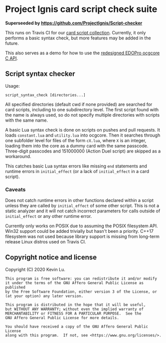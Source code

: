 # Project Ignis card script check suite

**Superseeded by https://github.com/ProjectIgnis/Script-checker**

This runs on Travis CI for our [card script collection](https://github.com/ProjectIgnis/CardScripts). Currently, it only performs a basic syntax check, but more features may be added in the future. 

This also serves as a demo for how to use the [redesigned EDOPro ocgcore C API](https://github.com/edo9300/ygopro-core). 

## Script syntax checker

Usage:
```
script_syntax_check [directories...]
```

All specified directories (default cwd if none provided) are searched for card scripts, including to one subdirectory level. The first script found with the name is always used, so do not specify multiple directories with scripts with the same name.

A basic Lua syntax check is done on scripts on pushes and pull requests. It loads `constant.lua` and `utility.lua` into ocgcore. Then it searches through one subfolder level for files of the form `cX.lua`, where `X` is an integer, loading them into the core as a dummy card with the same passcode. Three-digit passcodes and 151000000 (Action Duel script) are skipped as a workaround.

This catches basic Lua syntax errors like missing `end` statements and runtime errors in `initial_effect` (or a lack of `initial_effect` in a card script).

### Caveats

Does not catch runtime errors in other functions declared within a script unless they are called by `initial_effect` of some other script. This is not a static analyzer and it will not catch incorrect parameters for calls outside of `initial_effect` or any other runtime error.

Currently only works on POSIX due to assuming the POSIX filesystem API. Win32 support could be added trivially but hasn't been a priority. C++17 filesystem was not used because library support is missing from long-term release Linux distros used on Travis CI.

## Copyright notice and license

Copyright (C) 2020  Kevin Lu.
```
This program is free software: you can redistribute it and/or modify
it under the terms of the GNU Affero General Public License as published
by the Free Software Foundation, either version 3 of the License, or
(at your option) any later version.

This program is distributed in the hope that it will be useful,
but WITHOUT ANY WARRANTY; without even the implied warranty of
MERCHANTABILITY or FITNESS FOR A PARTICULAR PURPOSE.  See the
GNU Affero General Public License for more details.

You should have received a copy of the GNU Affero General Public License
along with this program.  If not, see <https://www.gnu.org/licenses/>.
```
